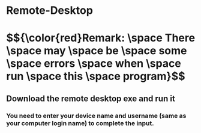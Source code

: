 # Remote-Desktop
<h1>$${\color{red}Remark: \space There \space may \space be \space some \space errors \space when \space run \space this \space program}$$</h1>
<h2>Download the remote desktop exe and run it</h2> 

<h3>You need to enter your device name and username (same as your computer login name) to complete the input.</h3>
